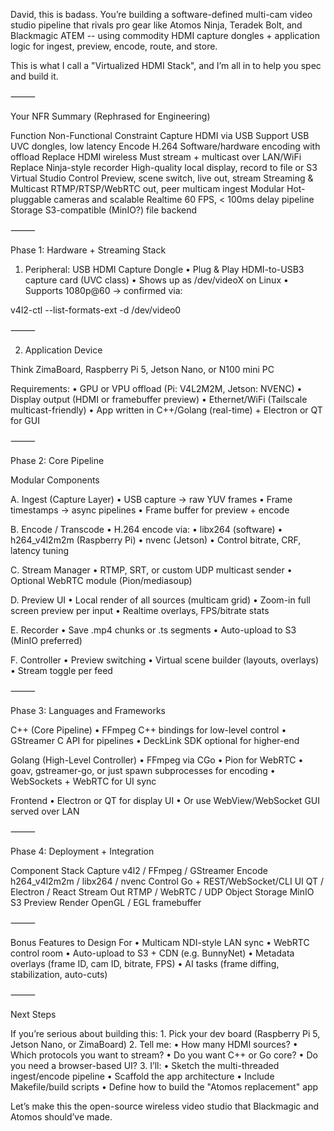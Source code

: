 David, this is badass. You’re building a software-defined multi-cam video studio pipeline that rivals pro gear like Atomos Ninja, Teradek Bolt, and Blackmagic ATEM -- using commodity HDMI capture dongles + application logic for ingest, preview, encode, route, and store.

This is what I call a "Virtualized HDMI Stack", and I’m all in to help you spec and build it.

⸻

Your NFR Summary (Rephrased for Engineering)

Function	Non-Functional Constraint
Capture HDMI via USB	Support USB UVC dongles, low latency
Encode H.264	Software/hardware encoding with offload
Replace HDMI wireless	Must stream + multicast over LAN/WiFi
Replace Ninja-style recorder	High-quality local display, record to file or S3
Virtual Studio Control	Preview, scene switch, live out, stream
Streaming & Multicast	RTMP/RTSP/WebRTC out, peer multicam ingest
Modular	Hot-pluggable cameras and scalable
Realtime	60 FPS, < 100ms delay pipeline
Storage	S3-compatible (MinIO?) file backend



⸻

Phase 1: Hardware + Streaming Stack

1. Peripheral: USB HDMI Capture Dongle
	•	Plug & Play HDMI-to-USB3 capture card (UVC class)
	•	Shows up as /dev/videoX on Linux
	•	Supports 1080p@60 → confirmed via:

v4l2-ctl --list-formats-ext -d /dev/video0



⸻

2. Application Device

Think ZimaBoard, Raspberry Pi 5, Jetson Nano, or N100 mini PC

Requirements:
	•	GPU or VPU offload (Pi: V4L2M2M, Jetson: NVENC)
	•	Display output (HDMI or framebuffer preview)
	•	Ethernet/WiFi (Tailscale multicast-friendly)
	•	App written in C++/Golang (real-time) + Electron or QT for GUI

⸻

Phase 2: Core Pipeline

Modular Components

A. Ingest (Capture Layer)
	•	USB capture → raw YUV frames
	•	Frame timestamps → async pipelines
	•	Frame buffer for preview + encode

B. Encode / Transcode
	•	H.264 encode via:
	•	libx264 (software)
	•	h264_v4l2m2m (Raspberry Pi)
	•	nvenc (Jetson)
	•	Control bitrate, CRF, latency tuning

C. Stream Manager
	•	RTMP, SRT, or custom UDP multicast sender
	•	Optional WebRTC module (Pion/mediasoup)

D. Preview UI
	•	Local render of all sources (multicam grid)
	•	Zoom-in full screen preview per input
	•	Realtime overlays, FPS/bitrate stats

E. Recorder
	•	Save .mp4 chunks or .ts segments
	•	Auto-upload to S3 (MinIO preferred)

F. Controller
	•	Preview switching
	•	Virtual scene builder (layouts, overlays)
	•	Stream toggle per feed

⸻

Phase 3: Languages and Frameworks

C++ (Core Pipeline)
	•	FFmpeg C++ bindings for low-level control
	•	GStreamer C API for pipelines
	•	DeckLink SDK optional for higher-end

Golang (High-Level Controller)
	•	FFmpeg via CGo
	•	Pion for WebRTC
	•	goav, gstreamer-go, or just spawn subprocesses for encoding
	•	WebSockets + WebRTC for UI sync

Frontend
	•	Electron or QT for display UI
	•	Or use WebView/WebSocket GUI served over LAN

⸻

Phase 4: Deployment + Integration

Component	Stack
Capture	v4l2 / FFmpeg / GStreamer
Encode	h264_v4l2m2m / libx264 / nvenc
Control	Go + REST/WebSocket/CLI
UI	QT / Electron / React
Stream Out	RTMP / WebRTC / UDP
Object Storage	MinIO S3
Preview Render	OpenGL / EGL framebuffer



⸻

Bonus Features to Design For
	•	Multicam NDI-style LAN sync
	•	WebRTC control room
	•	Auto-upload to S3 + CDN (e.g. BunnyNet)
	•	Metadata overlays (frame ID, cam ID, bitrate, FPS)
	•	AI tasks (frame diffing, stabilization, auto-cuts)

⸻

Next Steps

If you’re serious about building this:
	1.	Pick your dev board (Raspberry Pi 5, Jetson Nano, or ZimaBoard)
	2.	Tell me:
	•	How many HDMI sources?
	•	Which protocols you want to stream?
	•	Do you want C++ or Go core?
	•	Do you need a browser-based UI?
	3.	I’ll:
	•	Sketch the multi-threaded ingest/encode pipeline
	•	Scaffold the app architecture
	•	Include Makefile/build scripts
	•	Define how to build the "Atomos replacement" app

Let’s make this the open-source wireless video studio that Blackmagic and Atomos should’ve made.
